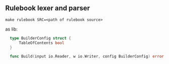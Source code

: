 ## Rulebook lexer and parser

`make rulebook SRC=<path of rulebook source>`

as lib:
```go
  type BuilderConfig struct {
	  TableOfContents bool
  }

  func Build(input io.Reader, w io.Writer, config BuilderConfig) error
```
